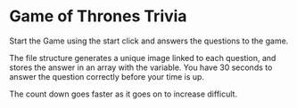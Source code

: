 # Game of Thrones Trivia

Start the Game using the start click and answers the questions to the game.

The file structure generates a unique image linked to each question, and stores the answer in an array with the variable. You have 30 seconds to answer the question correctly before your time is up.

The count down goes faster as it goes on to increase difficult.
